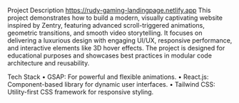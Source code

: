 Project Description
https://rudy-gaming-landingpage.netlify.app
This project demonstrates how to build a modern, visually captivating website inspired by Zentry, featuring advanced scroll-triggered animations, geometric transitions, and smooth video storytelling. It focuses on delivering a luxurious design with engaging UI/UX, responsive performance, and interactive elements like 3D hover effects. The project is designed for educational purposes and showcases best practices in modular code architecture and reusability.

Tech Stack
	•	GSAP: For powerful and flexible animations.
	•	React.js: Component-based library for dynamic user interfaces.
	•	Tailwind CSS: Utility-first CSS framework for responsive styling.
